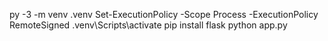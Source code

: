 py -3 -m venv .venv
Set-ExecutionPolicy -Scope Process -ExecutionPolicy RemoteSigned
.venv\Scripts\activate
pip install flask
python app.py

